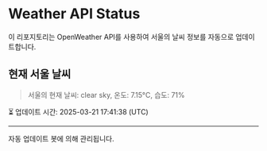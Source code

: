 
# Weather API Status

이 리포지토리는 OpenWeather API를 사용하여 서울의 날씨 정보를 자동으로 업데이트합니다.

## 현재 서울 날씨
> 서울의 현재 날씨: clear sky, 온도: 7.15°C, 습도: 71%

⏳ 업데이트 시간: 2025-03-21 17:41:38 (UTC)

---
자동 업데이트 봇에 의해 관리됩니다.

